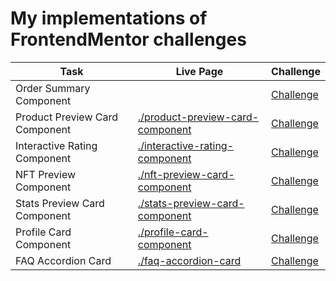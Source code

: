 # My implementations of FrontendMentor challenges

| Task | Live Page | Challenge |
|---|---|---|
| Order Summary Component        | []() | [Challenge](https://www.frontendmentor.io/challenges/order-summary-component-QlPmajDUj) |
| Product Preview Card Component | [./product-preview-card-component](./product-preview-card-component) | [Challenge](https://www.frontendmentor.io/solutions/product-preview-card-component-UytDN6E0Lg) |
| Interactive Rating Component   | [./interactive-rating-component](./interactive-rating-component) | [Challenge](https://www.frontendmentor.io/challenges/interactive-rating-component-koxpeBUmI) |
| NFT Preview Component          | [./nft-preview-card-component](./nft-preview-card-component) | [Challenge](https://www.frontendmentor.io/challenges/nft-preview-card-component-SbdUL_w0U) |
| Stats Preview Card Component   | [./stats-preview-card-component](./stats-preview-card-component) | [Challenge](https://www.frontendmentor.io/challenges/stats-preview-card-component-8JqbgoU62) |
| Profile Card Component         | [./profile-card-component](./profile-card-component) | [Challenge](https://www.frontendmentor.io/challenges/profile-card-component-cfArpWshJ) |
| FAQ Accordion Card | [./faq-accordion-card](./faq-accordion-card) | [Challenge](https://www.frontendmentor.io/challenges/faq-accordion-card-XlyjD0Oam) |
